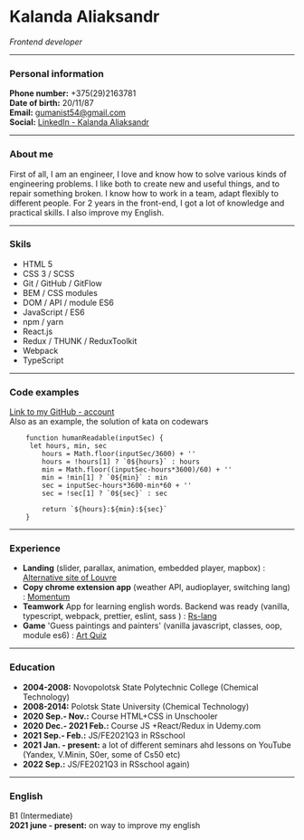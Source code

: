   # Kalanda Aliaksandr  

*Frontend developer*  

---
  ### Personal information  

**Phone number:**    +375(29)2163781  
**Date of birth:**   20/11/87  
**Email:**   gumanist54@gmail.com  
**Social:**  [LinkedIn - Kalanda Aliaksandr](https://www.linkedin.com/feed/)  

---  

  ### About me  

First of all, I am an engineer, I love and know how to solve various kinds of engineering problems. 
I like both to create new and useful things, and to repair something broken. 
I know how to work in a team, adapt flexibly to different people. 
For 2 years in the front-end, I got a lot of knowledge and practical skills. 
I also improve my English.

---  

  ### Skils  
  
+ HTML 5
+ CSS 3 / SCSS
+ Git / GitHub / GitFlow
+ BEM / CSS modules
+ DOM / API / module ES6
+ JavaScript / ES6
+ npm / yarn
+ React.js
+ Redux / THUNK / ReduxToolkit
+ Webpack
+ TypeScript
---

  ### Code examples  

[Link to my GitHub - account ](https://github.com/Alex-Kalanda )  
Also as an example, the solution of kata on codewars  

        function humanReadable(inputSec) {
         let hours, min, sec
            hours = Math.floor(inputSec/3600) + ''
            hours = !hours[1] ? `0${hours}` : hours
            min = Math.floor((inputSec-hours*3600)/60) + ''
            min = !min[1] ? `0${min}` : min
            sec = inputSec-hours*3600-min*60 + ''
            sec = !sec[1] ? `0${sec}` : sec
        
            return `${hours}:${min}:${sec}`
        }  

---  
   
  ### Experience  

+ **Landing** (slider, parallax, animation, embedded player, mapbox) : [Alternative site of Louvre](https://rolling-scopes-school.github.io/alex-kalanda-JSFE2021Q3/museum-dom/)  
+ **Copy chrome extension app** (weather API, audioplayer, switching lang) : [Momentum](https://rolling-scopes-school.github.io/alex-kalanda-JSFE2021Q3/momentum/)  
+ **Teamwork** App for learning english words. Backend was ready (vanilla, typescript, webpack, prettier, eslint, sass ) : [Rs-lang](https://alex-kalanda.github.io/rslang/)
+ **Game** 'Guess paintings and painters' (vanilla javascript, classes, oop, module es6) : [Art Quiz](https://alex-kalanda.github.io/art-quiz/)

---  

  ### Education  

+ **2004-2008:** Novopolotsk State Polytechnic College (Chemical Technology)
+ **2008-2014:** Polotsk State University (Chemical Technology)
+ **2020 Sep.- Nov.:** Course HTML+CSS in Unschooler
+ **2020 Dec.- 2021 Feb.:** Course JS +React/Redux in Udemy.com
+ **2021 Sep.- Feb.:** JS/FE2021Q3 in RSschool
+ **2021 Jan. - present:** a lot of different seminars ahd lessons on YouTube (Yandex, V.Minin, S0er, some of Cs50 etc)
+ **2022 Sep.:** JS/FE2021Q3 in RSschool again)

---  

  ### English  

B1 (Intermediate)  
**2021 june - present:** on way to improve my english